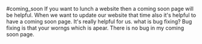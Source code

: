 #coming_soon
If you want to lunch a website then a coming soon page will be helpful. When we want to update our website that time also it's helpful to have a coming soon page. 
It's really helpful for us.
what is bug fixing? Bug fixing is that your worngs which is apear.
There is no bug in my coming soon page.
